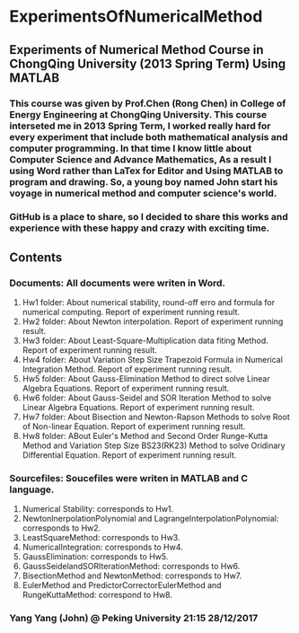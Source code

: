 # ExperimentsOfNumericalMethod
## Experiments of Numerical Method Course in ChongQing University (2013 Spring Term) Using MATLAB
### This course was given by Prof.Chen (Rong Chen) in College of Energy Engineering at ChongQing University. This course interseted me in 2013 Spring Term, I worked really hard for every experiment that include both mathematical analysis  and computer programming. In that time I know little about Computer Science and Advance Mathematics, As a result I using Word rather than LaTex for Editor and Using MATLAB to program and drawing. So, a young boy named John start his voyage in numerical method and computer science's world.
### GitHub is a place to share, so I decided to share this works and experience with these happy and crazy with exciting time.

## Contents
### Documents: All documents were writen in Word.
1. Hw1 folder: About numerical stability, round-off erro and formula for numerical computing. Report of experiment running result.
2. Hw2 folder: About Newton interpolation. Report of experiment running result.
3. Hw3 folder: About Least-Square-Multiplication data fiting Method. Report of experiment running result. 
4. Hw4 folder: About Variation Step Size Trapezoid Formula in  Numerical Integration Method. Report of experiment running result.
5. Hw5 folder: About Gauss-Elimination Method to direct solve Linear Algebra Equations. Report of experiment running result.
6. Hw6 folder: About Gauss-Seidel and SOR Iteration Method to solve Linear Algebra Equations. Report of experiment running result. 
7. Hw7 folder: About Bisection and Newton-Rapson Methods to solve Root of Non-linear Equation. Report of experiment running result.
8. Hw8 folder: ABout Euler's Method and Second Order Runge-Kutta Method and Variation Step Size BS23(RK23) Method to solve Oridinary Differential Equation. Report of experiment running result.

### Sourcefiles: Soucefiles were writen in MATLAB and C language.
1. Numerical Stability: corresponds to Hw1.
2. NewtonInerpolationPolynomial and LagrangeInterpolationPolynomial: corresponds to Hw2.
3. LeastSquareMethod: corresponds to Hw3.
4. NumericalIntegration: corresponds to Hw4.
5. GaussElimination: corresponds to Hw5.
6. GaussSeidelandSORIterationMethod: corresponds to Hw6.
7. BisectionMethod and NewtonMethod: corresponds to Hw7. 
8. EulerMethod and PredictorCorrectorEulerMethod and RungeKuttaMethod: correspond to Hw8.

### Yang Yang (John) @ Peking University  21:15 28/12/2017
